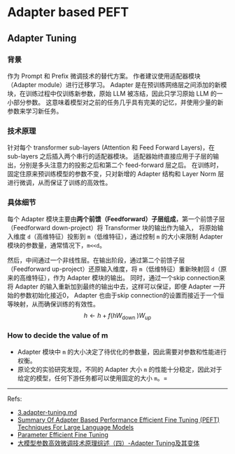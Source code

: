 # Adapter based PEFT

## Adapter Tuning

### 背景

作为 Prompt 和 Prefix 微调技术的替代方案。
作者建议使用适配器模块（Adapter module）进行迁移学习。
Adapter 是在预训练网络层之间添加的新模块，在训练过程中仅训练新参数，原始 LLM 被冻结，因此只学习原始 LLM 的一小部分参数。
这意味着模型对之前的任务几乎具有完美的记忆，并使用少量的新参数来学习新任务。

### 技术原理
针对每个 transformer sub-layers (Attention 和 Feed Forward Layers)，在 sub-layers 之后插入两个串行的适配器模块。
适配器始终直接应用于子层的输出，分别是多头注意力的投影之后和第二个 feed-forward 层之后。
在训练时，固定住原来预训练模型的参数不变，只对新增的 Adapter 结构和 Layer Norm 层进行微调，从而保证了训练的高效性。

### 具体细节
每个 Adapter 模块主要由**两个前馈（Feedforward）子层组成**，第一个前馈子层（Feedforward down-project）将 Transformer 块的输出作为输入，
将原始输入维度 `d`（高维特征）投影到 `m`（低维特征），通过控制 `m` 的大小来限制 Adapter 模块的参数量，通常情况下，`m<<d`。

然后，中间通过一个非线性层。在输出阶段，通过第二个前馈子层（Feedforward up-project）还原输入维度，将 `m`（低维特征）重新映射回 `d`（原来的高维特征），作为 Adapter 模块的输出。
同时，通过一个skip connection来将 Adapter 的输入重新加到最终的输出中去，这样可以保证，即便 Adapter 一开始的参数初始化接近0，
Adapter 也由于skip connection的设置而接近于一个恒等映射，从而确保训练的有效性。
$$
h \leftarrow h+f\left(h W_{\text {down }}\right) W_{u p}
$$

### How to decide the value of m

- Adapter 模块中 `m` 的大小决定了待优化的参数量，因此需要对参数和性能进行权衡。
- 原论文的实验研究发现，不同的 Adapter 大小 `m` 的性能十分稳定，因此对于给定的模型，任何下游任务都可以使用固定的大小 `m`。= 

---

Refs:
- [3.adapter-tuning.md](https://github.com/wdndev/llm_interview_note/blob/main/05.%E6%9C%89%E7%9B%91%E7%9D%A3%E5%BE%AE%E8%B0%83/3.adapter-tuning/3.adapter-tuning.md)
- [Summary Of Adapter Based Performance Efficient Fine Tuning (PEFT) Techniques For Large Language Models](https://siddharth-1729-65206.medium.com/summary-of-adapter-based-performance-efficient-fine-tuning-peft-techniques-for-large-language-fa65d0c2d55f)
- [Parameter Efficient Fine Tuning](https://medium.com/aimonks/parameter-efficient-fine-tuning-075954d1db51)
- [大模型参数高效微调技术原理综述（四）-Adapter Tuning及其变体](https://zhuanlan.zhihu.com/p/636038478)